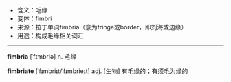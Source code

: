 - <span class="definition">含义：毛缘</span>
- <span class="definition">变体：fimbri</span>
- <span class="definition">来源：拉丁单词fimbria（意为fringe或border，即刘海或边缘）</span>
- <span class="definition">用途：构成毛缘相关词汇</span>

---

<span class="vocabulary">**fimbria**</span> [ˈfɪmbriə] n. 毛缘

<span class="vocabulary">**fimbriate**</span> [ˈfɪmbriɪt/ˈfɪmbrieɪt] adj. [生物] 有毛缘的；有须毛为缘的

